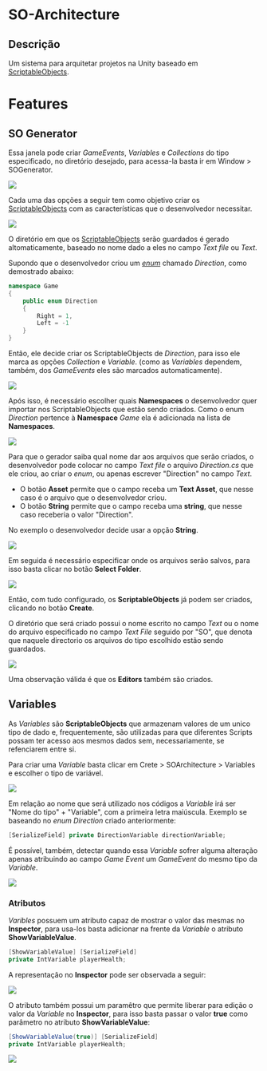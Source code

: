 # SO-Architecture

## Descrição
Um sistema para arquitetar projetos na Unity baseado em [ScriptableObjects](https://docs.unity3d.com/Manual/class-ScriptableObject.html).

# Features

## SO Generator

Essa janela pode criar *GameEvents*, *Variables* e *Collections* do tipo especificado, no diretório desejado, para acessa-la basta ir em Window > SOGenerator.

![](https://i.imgur.com/Bkyu7Hi.png)

Cada uma das opções a seguir tem como objetivo criar os [ScriptableObjects](https://docs.unity3d.com/Manual/class-ScriptableObject.html) com as características que o desenvolvedor necessitar.

![](https://i.imgur.com/yeAdQM1.png)

O diretório em que os [ScriptableObjects](https://docs.unity3d.com/Manual/class-ScriptableObject.html) serão guardados é gerado altomaticamente, baseado no nome dado a eles no campo *Text file* ou *Text*. 

Supondo que o desenvolvedor criou um [*enum*](https://docs.microsoft.com/en-us/dotnet/csharp/language-reference/builtin-types/enum) chamado *Direction*, como demostrado abaixo:

```csharp
namespace Game
{
    public enum Direction
    {
        Right = 1,
        Left = -1
    }
}
```

Então, ele decide criar os ScriptableObjects de *Direction*, para isso ele marca as opções *Collection* e *Variable*. (como as *Variables* dependem, também, dos *GameEvents* eles são marcados automaticamente).

![](https://i.imgur.com/5kewSTq.png)

Após isso, é necessário escolher quais **Namespaces** o desenvolvedor quer importar nos ScriptableObjects que estão sendo criados.
Como o enum *Direction* pertence à **Namespace** *Game* ela é adicionada na lista de **Namespaces**.

![](https://i.imgur.com/aumozay.png)

Para que o gerador saiba qual nome dar aos arquivos que serão criados, o desenvolvedor pode colocar no campo *Text file* o arquivo *Direction.cs* que ele criou, ao criar o *enum*, ou apenas escrever "Direction" no campo *Text*.

- O botão **Asset** permite que o campo receba um **Text Asset**, que nesse caso é o arquivo que o desenvolvedor criou.
- O botão **String** permite que o campo receba uma **string**, que nesse caso receberia o valor "Direction".

No exemplo o desenvolvedor decide usar a opção **String**.

![](https://i.imgur.com/Az5R8DH.png)

Em seguida é necessário especificar onde os arquivos serão salvos, para isso basta clicar no botão **Select Folder**.

![](https://i.imgur.com/VUqSEQ7.png)

Então, com tudo configurado, os **ScriptableObjects** já podem ser criados, clicando no botão **Create**.

O diretório que será criado possui o nome escrito no campo *Text* ou o nome do arquivo especificado no campo *Text File* seguido por "SO", que denota que naquele directorio os arquivos do tipo escolhido estão sendo guardados.

![](https://i.imgur.com/aw9PjYZ.png)

Uma observação válida é que os **Editors** também são criados.

## Variables

As *Variables* são **ScriptableObjects** que armazenam valores de um unico tipo de dado e, frequentemente, são utilizadas para que diferentes Scripts possam ter acesso aos mesmos dados sem, necessariamente, se refenciarem entre si.

Para criar uma *Variable* basta clicar em Crete > SOArchitecture > Variables e escolher o tipo de variável.

![](https://i.imgur.com/ARWh95cl.png)

Em relação ao nome que será utilizado nos códigos a *Variable* irá ser "Nome do tipo" + "Variable", com a primeira letra maiúscula. Exemplo se baseando no *enum Direction* criado anteriormente:

```csharp
[SerializeField] private DirectionVariable directionVariable;
```

É possível, também, detectar quando essa *Variable* sofrer alguma alteração apenas atribuindo ao campo *Game Event* um *GameEvent* do mesmo tipo da *Variable*.

![](https://i.imgur.com/K50k9pQl.png)

### Atributos

*Varibles* possuem um atributo capaz de mostrar o valor das mesmas no **Inspector**, para usa-los basta adicionar na frente da *Variable* o atributo **ShowVariableValue**.

```csharp
[ShowVariableValue] [SerializeField]
private IntVariable playerHealth;
```

A representação no **Inspector** pode ser observada a seguir:

![](https://i.imgur.com/hnyEbHZ.png)

O atributo também possui um paramêtro que permite liberar para edição o valor da *Variable* no **Inspector**, para isso basta passar o valor **true** como parâmetro no atributo **ShowVariableValue**:

```csharp
[ShowVariableValue(true)] [SerializeField]
private IntVariable playerHealth;
```

![](https://i.imgur.com/KsEEsR8.png)
